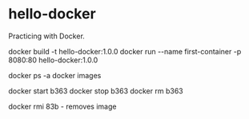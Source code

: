 # hello-docker
Practicing with Docker.

docker build -t hello-docker:1.0.0
docker run --name first-container -p 8080:80 hello-docker:1.0.0

docker ps -a
docker images

docker start b363
docker stop b363
docker rm b363

docker rmi 83b - removes image